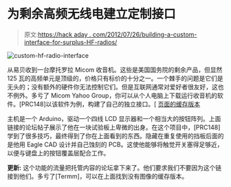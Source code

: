 # 为剩余高频无线电建立定制接口

> 原文:[https://hack aday . com/2012/07/26/building-a-custom-interface-for-surplus-HF-radios/](https://hackaday.com/2012/07/26/building-a-custom-interface-for-surplus-hf-radios/)

![](../Images/81d912dd7fcef59d8f2fdccc1f0359e0.png "custom-hf-radio-interface")

从易贝收到一台摩托罗拉 Micom 收音机。这些是美国国务院的剩余产品，但显然 125 瓦的高频单元是顶级的，价格只有标价的十分之一。一个棘手的问题是它们是无头的；没有额外的硬件你无法控制它们。但是互联网通常对爱好者很友好，这也不例外。多亏了 Micom Yahoo Group，你可以从个人电脑上下载运行收音机的软件。[PRC148]以该软件为例，构建了自己的独立接口。[ [页面的缓存版本](http://webcache.googleusercontent.com/search?q=cache:vIlDTn0TGTMJ:www.p25.ca/archive/index.php/t-399.html)

主机是一个 Arduino，驱动一个四线 LCD 显示器和一个相当大的按钮阵列。上面链接的论坛帖子展示了他在一块试验板上卑微的出身。在这个项目中，[PRC148]学到了很多技巧，最终得到了你在上面看到的东西。隐藏在重复使用的挡板后面的是他用 Eagle CAD 设计并自己蚀刻的 PCB。这使他能够将触觉开关塞得足够近，以便与键盘上的按钮覆盖层配合工作。

**更新:** 这个功能的流量把托管内容的论坛拿下来了。他们要求我们不要因为这个链接到他们。多亏了[Termm]，可以在上面找到没有图像的缓存版本。